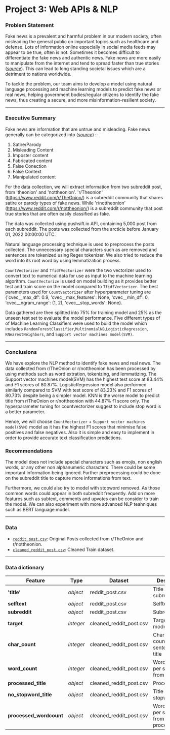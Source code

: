 # Project 3: Web APIs & NLP

### Problem Statement

Fake news is a prevalent and harmful problem in our modern society, often misleading the general public on important topics such as healthcare and defense. Lots of information online especially in social media feeds may appear to be true, often is not. Sometimes it becomes difficult to differentiate the fake news and authentic news. Fake news are more easily to manipulate from the internet and tend to spread faster than true stories ([*source*](https://news.mit.edu/2018/study-twitter-false-news-travels-faster-true-stories-0308)). This can lead to long standing societal issues which are a detriment to nations worldwide.


To tackle the problem, our team aims to develop a model using natural language processing and machine learning models to predict fake news or real news, helping government bodies/regular citizens to identify the fake news, thus creating a secure, and more misinformation-resilient society.

---

### Executive Summary

Fake news are information that are untrue and misleading.
Fake news generally can be categorized into ([*source*](https://firstdraftnews.org/articles/fake-news-complicated/)) :- <br>
1. Satire/Parody
2. Misleading Content
3. Imposter content
4. Fabricated content 
5. False Conection 
6. False Context
7. Manipulated content


For the data collection, we will extract information from two subreddit post, from 'theonion' and 'nottheonion'.
'r/Theonion' (https://www.reddit.com/r/TheOnion/) is a subreddit community that shares satire or parody types of fake news. While 'r/nottheonion' (https://www.reddit.com/r/nottheonion/) is a subreddit community that post true stories that are often easily classified as fake. 

The data was collected using pushsift.io API, containing 5,000 post from each subreddit. The posts was collected from the arcticle before January 01, 2022 00:00:00 UTC. 

Natural language processing technique is used to preprocess the posts collected. The unnecessary special characters such as are removed and sentences are tokenized using Regex tokenizer. We also tried to reduce the word into its root word by using lemmatization process. 


`CountVectorizer` and `TfidfVectorizer` were the two vectorizer used to convert text to numerical data for use as input to the machine learning algorithm. `CountVectorize` is used on model building as it provides better test and train score on the model compared to `TfidfVectorizer`. The best parameters used for `CountVectorizer` after hyperparameter tuning are {'cvec__max_df': 0.9,
 'cvec__max_features': None,
 'cvec__min_df': 0,
 'cvec__ngram_range': (1, 2),
 'cvec__stop_words': None}. <br> 

Data gathered are then splitted into 75% for training model and 25% as the unseen test set to evaluate the model performance. 
Five different types of of Machine Learning Classifiers were used to build the model which includes `RandomForestClassifier`,`MultinomialNB`,`LogisticRegression`, `KNearestNeighbors`, and `Support vector machines model(SVM)`.

---

### Conclusions

We have explore the NLP method to identify fake news and real news. The data collected from r/TheOnion or r/nottheonion has been processed by using methods such as word extration, tokenizing, and lemmatizing. The Support vector machines model(SVM) has the highest test score at 83.44% and F1 scores of 80.87%. LogisticRegression model also performed similarly compared to SVM with test score of 83.23% and F1 scores of 80.73% despite being a simpler model. KNN is the worse model to predict title from r/TheOnion or r/nottheonion with 44.87% f1 score only. The hyperparameter tuning for countvectorizer suggest to include stop word is a better parameter. <br>

Hence, we will choose `CountVectorizer` + `Support vector machines model(SVM)` model as it has the highest F1 scores that minimise false positives and false negatives. Also it is simple and easy to implement in order to provide accurate text classification predictions.



### Recommendations

The model does not include special characters such as emojis, non english words, or any other non alphanumeric characters. There could be some important information being ignored. Further preprocessing could be done on the subreddit title to capture more informations from text. <br> 

Furthermore, we could also try to model with stopword removed. As those common words could appear in both subreddit frequently. Add on more features such as subtext, comments and upvotes can be consider to train the model. We can also experiment with more advanced NLP teahniques such as BERT language model. 

---

### Data

* [`reddit_post.csv`](./datasets/reddit_post.csv): Original Posts collected from r/TheOnion and r/nottheonion.
* [`cleaned_reddit_post.csv`](./datasets/train_cleaned.csv): Cleaned Train dataset.<br>

---
### Data dictionary


|Feature|Type|Dataset|Description|
|---|---|---|---|
|**'title'**|*object*|reddit_post.csv|Title from subreddit post| 
|**selftext**|*object*|reddit_post.csv|Selftext| 
|**subreddit**|*object*|reddit_post.csv|Subreddit|
|**target**|*integer*|cleaned_reddit_post.csv|Target for model|
|**char_count**|*integer*|cleaned_reddit_post.csv|Character count per sentence from title|
|**word_count**|*integer*|cleaned_reddit_post.csv|Word count per sentence from title|
|**processed_title**|*object*|cleaned_reddit_post.csv|Processed title|
|**no_stopword_title**|*object*|cleaned_reddit_post.csv|Title without stopword|
|**processed_wordcount**|*object*|cleaned_reddit_post.csv|Word count per sentence from processed_title|
